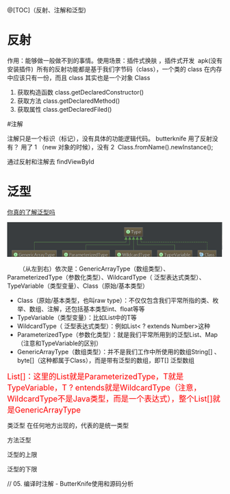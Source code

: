 @[TOC]（反射、注解和泛型) 

# 反射

作用：能够做一般做不到的事情。使用场景：插件式换肤 ，插件式开发  apk(没有安装插件) 
所有的反射功能都是基于我们字节码（class），一个类的 class 在内存中应该只有一份，而且 class 其实也是一个对象 Class

1. 获取构造函数
class.getDeclaredConstructor()
2. 获取方法
class.getDeclaredMethod()
3. 获取属性
class.getDeclaredFiled()

#注解

注解只是一个标识（标记），没有具体的功能逻辑代码。
butterknife 用了反射没有？ 用了 1 （new 对象的时候），没有 2  Class.fromName().newInstance();

通过反射和注解去 findViewById 


# 泛型

[你真的了解泛型吗](https://blog.csdn.net/f641385712/article/details/88789847)

![](./泛型Type继承图谱.png)

&emsp;&emsp;（从左到右）依次是：GenericArrayType（数组类型）、ParameterizedType（参数化类型）、WildcardType（ 泛型表达式类型）、TypeVariable（类型变量）、Class（原始/基本类型）

- Class（原始/基本类型，也叫raw type）：不仅仅包含我们平常所指的类、枚举、数组、注解，还包括基本类型int、float等等
- TypeVariable（类型变量）：比如List<T>中的T等
- WildcardType（ 泛型表达式类型）：例如List< ? extends Number>这种
- ParameterizedType（参数化类型）：就是我们平常所用到的泛型List、Map（注意和TypeVariable的区别）
- GenericArrayType（数组类型）：并不是我们工作中所使用的数组String[] 、byte[]（这种都属于Class），而是带有泛型的数组，即T[] 泛型数组

<font color=red size = 4>
List<T ? entends>[]：这里的List就是ParameterizedType，T就是TypeVariable，T ? entends就是WildcardType（注意，WildcardType不是Java类型，而是一个表达式），整个List<T ? entends>[]就是GenericArrayType
</font>


类泛型 在任何地方出现的，代表的是统一类型 

方法泛型

泛型的上限

泛型的下限

// 05. 编译时注解 - ButterKnife使用和源码分析

























 


      
     
 

